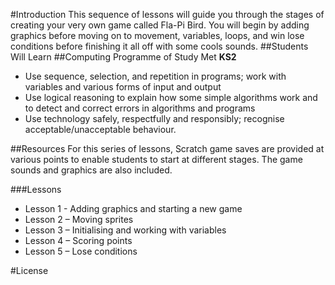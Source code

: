 #Introduction
This sequence of lessons will guide you through the stages of creating your very own game called Fla-Pi Bird. You will begin by adding graphics before moving on to movement, variables, loops, and win lose conditions before finishing it all off with some cools sounds.
##Students Will Learn
##Computing Programme of Study Met 
**KS2**
 - Use sequence, selection, and repetition in programs; work with variables and various forms of input and output
 - Use logical reasoning to explain how some simple algorithms work and to detect and correct errors in algorithms and programs
 - Use technology safely, respectfully and responsibly; recognise acceptable/unacceptable behaviour.

##Resources
For this series of lessons, Scratch game saves are provided at various points to enable students to start at different stages. The game sounds and graphics are also included.

###Lessons
 - Lesson 1 - Adding graphics and starting a new game
 - Lesson 2 – Moving sprites
 - Lesson 3 – Initialising and working with variables
 - Lesson 4 – Scoring points
 - Lesson 5 – Lose conditions

#License
